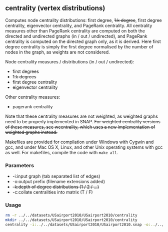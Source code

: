 centrality (vertex distributions)
---------------------------------

Computes node centrality distributions: first degree, ~~1:k degree~~, first degree
centrality, eigenvector centrality, and PageRank centrality. All centrality
measures other than PageRank centrality are computed on both the directed and
undirected graphs (in / out / undirected), and PageRank centrality is computed
on the directed graph only, as it is derived. Here first degree centrality
is simply the first degree normalised by the number of nodes in the graph, as
weights are not considered.

Node centrality measures / distributions (in / out / undirected):

  - first degrees
  - ~~1:k degrees~~
  - first degree centrality
  - eigenvector centrality

Other centrality measures:

  - pagerank centrality

Note that these centrality measures are not weighted, as weighted graphs need
to be properly implemented in SNAP. ~~For weighted centrality versions of these
measures, see wcentrality, which uses a new implementation of weighted graphs
instead.~~

Makefiles are provided for compilation under Windows with Cygwin and gcc,
and under Mac OS X, Linux, and other Unix operating systems with gcc as
well. For makefiles, compile the code with `make all`.

### Parameters ###

  - -i:input graph (tab separated list of edges)
  - -o:output prefix (filename extensions added)
  - ~~-k:depth of degree distributions (1 / 2 / ...)~~
  - -c:collate centralities into matrix (T / F)

### Usage ###

```bash
rm -r ../../datasets/USairport2010/USairport2010/centrality
mkdir ../../datasets/USairport2010/USairport2010/centrality
centrality -i:../../datasets/USairport2010/USairport2010.snap -o:../../datasets/USairport2010/centrality/USairport2010 -c:F
```